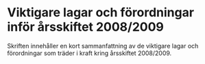# Viktigare lagar och förordningar inför årsskiftet 2008/2009

Skriften innehåller en kort sammanfattning av de viktigare lagar och förordningar som träder i kraft kring årsskiftet 2008/2009.

